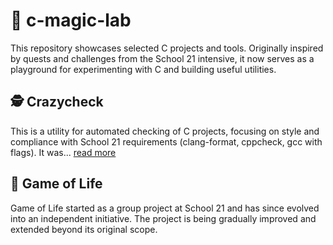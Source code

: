 # 🌟 c-magic-lab

This repository showcases selected C projects and tools. Originally inspired by quests and challenges from the School 21 intensive, it now serves as a playground for experimenting with C and building useful utilities.

## 🕵️ Сrazycheck

This is a utility for automated checking of C projects, focusing on style and compliance with School 21 requirements (clang-format, cppcheck, gcc with flags). It was... [read more](crazycheck/README.md)

## 🧬 Game of Life

Game of Life started as a group project at School 21 and has since evolved into an independent initiative. The project is being gradually improved and extended beyond its original scope.

